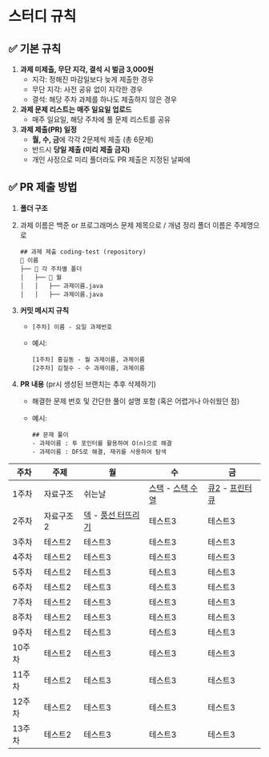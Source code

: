 # 스터디 규칙

## ✅ 기본 규칙

1. **과제 미제출, 무단 지각, 결석 시 벌금 3,000원**
    - 지각: 정해진 마감일보다 늦게 제출한 경우
    - 무단 지각: 사전 공유 없이 지각한 경우
    - 결석: 해당 주차 과제를 하나도 제출하지 않은 경우
2. **과제 문제 리스트는 매주 일요일 업로드**
    - 매주 일요일, 해당 주차에 풀 문제 리스트를 공유
3. **과제 제출(PR) 일정**
    - **월, 수, 금**에 각각 2문제씩 제출 (총 6문제)
    - 반드시 **당일 제출 (미리 제출 금지)**
    - 개인 사정으로 미리 풀더라도 PR 제출은 지정된 날짜에

## ✅ PR 제출 방법 

1. **폴더 구조**
2. 과제 이름은 백준 or 프로그래머스 문제 제목으로 / 개념 정리 폴더 이름은 주제명으로                                          
    
    ```
    ## 과제 제출 coding-test (repository)
    📂 이름
    ├── 📂 각 주차별 폴더
    │   ├── 📂 월
    │   │   ├── 과제이름.java
    │   │   ├── 과제이름.java
    ```
    
    
3. **커밋 메시지 규칙**
    - `[주차] 이름 - 요일 과제번호`
    - 예시:
        
        ```
        [1주차] 홍길동 - 월 과제이름, 과제이름
        [2주차] 김철수 - 수 과제이름, 과제이름
        ```
        
        
4. **PR 내용** (pr시 생성된 브랜치는 추후 삭제하기)
    - 해결한 문제 번호 및 간단한 풀이 설명 포함 (혹은 어렵거나 아쉬웠던 점)
    - 예시:
        
        ```
        ## 문제 풀이
        - 과제이름 : 투 포인터를 활용하여 O(n)으로 해결
        - 과제이름 : DFS로 해결, 재귀를 사용하여 탐색
        ```
|주차|주제|월|수|금|
|------|---|---|---|---|
|1주차|자료구조|쉬는날|[스택](https://www.acmicpc.net/problem/10828) - [스택 수열](https://www.acmicpc.net/problem/1874)|[큐2](https://www.acmicpc.net/problem/18258) - [프린터 큐](https://www.acmicpc.net/problem/1966)|
|2주차|자료구조2|[덱](https://www.acmicpc.net/problem/10866) - [풍선 터뜨리기](https://www.acmicpc.net/problem/2346)|테스트3|테스트3|
|3주차|테스트2|테스트3|테스트3|테스트3|
|4주차|테스트2|테스트3|테스트3|테스트3|
|5주차|테스트2|테스트3|테스트3|테스트3|
|6주차|테스트2|테스트3|테스트3|테스트3|
|7주차|테스트2|테스트3|테스트3|테스트3|
|8주차|테스트2|테스트3|테스트3|테스트3|
|9주차|테스트2|테스트3|테스트3|테스트3|
|10주차|테스트2|테스트3|테스트3|테스트3|
|11주차|테스트2|테스트3|테스트3|테스트3|
|12주차|테스트2|테스트3|테스트3|테스트3|
|13주차|테스트2|테스트3|테스트3|테스트3|
